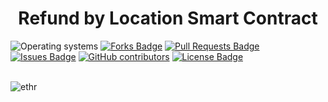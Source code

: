 <h1 align="center">Refund by Location Smart Contract</h1>
<div>
<img src="https://img.shields.io/badge/OS-linux%20%7C%20windows-blue??style=flat&logo=Linux&logoColor=b0c0c0&labelColor=363D44" alt="Operating systems"/>
<a href="https://github.com/Abel-Blue/refund-smart-contract/network/members"><img src="https://img.shields.io/github/forks/Abel-Blue/refund-smart-contract" alt="Forks Badge"/></a>
<a href="https://github.com/Abel-Blue/refund-smart-contract/pulls"><img src="https://img.shields.io/github/issues-pr/Abel-Blue/refund-smart-contract" alt="Pull Requests Badge"/></a>
<a href="https://github.com/Abel-Blue/refund-smart-contract/issues"><img src="https://img.shields.io/github/issues/Abel-Blue/refund-smart-contract" alt="Issues Badge"/></a>
<a href="https://github.com/Abel-Blue/refund-smart-contract/graphs/contributors"><img alt="GitHub contributors" src="https://img.shields.io/github/contributors/Abel-Blue/refund-smart-contract?color=2b9348"></a>
<a href="https://github.com/Abel-Blue/refund-smart-contract/blob/main/LICENSE"><img src="https://img.shields.io/github/license/Abel-Blue/refund-smart-contract?color=2b9348" alt="License Badge"/></a>
</div>

</br>

![ethr](https://phantom-marca.unidadeditorial.es/59644477365716512f144f6f85f31af9/resize/1320/f/jpg/assets/multimedia/imagenes/2022/03/20/16477692211339.jpg)
